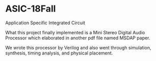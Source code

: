 # ASIC-18Fall
Application Specific Integrated Circuit

What this project finally implemented is a Mini Stereo Digital Audio Processor which elaborated in another pdf file named MSDAP paper.

We wrote this processor by Verilog and also went through simulation, synthesis, timing analysis, and physical placement.
